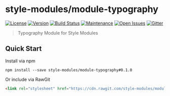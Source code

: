 style-modules/module-typography
==========================

[![License][license-image]][license-link]
[![Version][version-image]][version-link]
[![Build Status][build-image]][build-link]
[![Maintenance](https://img.shields.io/maintenance/yes/2017.svg)][graph-link]
[![Open Issues][issues-image]][issues-link]
[![Gitter][gitter-image]][gitter-link]

> Typography Module for Style Modules

## Quick Start
Install via npm
```shell
npm install --save style-modules/module-typography#0.1.0
```

Or include via RawGit
```html
<link rel="stylesheet" href="https://cdn.rawgit.com/style-modules/module-typography/0.1.0/main.css" />
```

[license-image]: https://img.shields.io/github/license/style-modules/module-typography.svg
[license-link]: https://github.com/style-modules/module-typography/blob/master/LICENSE
[version-image]: https://img.shields.io/github/release/style-modules/module-typography.svg
[version-link]: https://github.com/style-modules/module-typography/releases
[build-image]:https://travis-ci.org/style-modules/module-typography.svg?branch=master
[build-link]: https://travis-ci.org/style-modules/module-typography
[graph-link]: https://github.com/style-modules/module-typography/graphs/contributors
[issues-image]: https://img.shields.io/github/issues/style-modules/module-typography.svg
[issues-link]: https://github.com/style-modules/module-typography/issues
[gitter-image]: https://badges.gitter.im/style-modules.svg
[gitter-link]: https://gitter.im/style-modules
